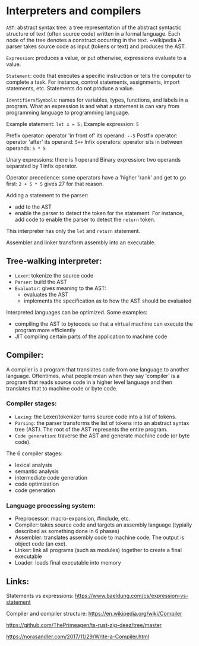 # Interpreters and compilers


`AST`: abstract syntax tree: a tree representation of the abstract syntactic structure of text (often source code) written in a formal language. Each node of the tree denotes a construct occurring in the text. ~wikipedia A parser takes source code as input (tokens or text) and produces the AST.

`Expression`: produces a value, or put otherwise, expressions evaluate to a value.

`Statement`: code that executes a specific instruction or tells the computer to complete a task. For instance, control statements, assignments, import statements, etc. Statements do not produce a value.

`Identifiers`/`Symbols`: names for variables, types, functions, and labels in a program.
What an expression is and what a statement is can vary from programming language to programming language.

Example statement: `let x = 5;`
Example expression: `5`

Prefix operator: operator 'in front of' its operand: `--5`
Postfix operator: operator 'after' its operand: `5++`
Infix operators: operator sits in between operands: `5 * 5`

Unary expressions: there is 1 operand
Binary expression: two operands separated by 1 infix operator.

Operator precedence: some operators have a 'higher 'rank' and get to go first: `2 + 5 * 5` gives 27 for that reason.

Adding a statement to the parser:
- add to the AST
- enable the parser to detect the token for the statement. For instance,
 add code to enable the parser to detect the `return` token.

This interpreter has only the `let` and `return` statement.



Assembler and linker transform assembly into an executable.

## Tree-walking interpreter:

- `Lexer`: tokenize the source code
- `Parser`: build the AST
- `Evaluator`: gives meaning to the AST:
  - evaluates the AST
  - implements the specification as to how the AST should be evaluated


Interpreted languages can be optimized. Some examples:
- compiling the AST to bytecode so that a virtual machine can execute the program more efficiently
- JIT compiling certain parts of the application to machine code


## Compiler:

A compiler is a program that translates code from one language to another language. Oftentimes, what people mean when they say 'compiler' is a program that reads source code in a higher level language and then translates that to machine code or byte code.
### Compiler stages:

- `Lexing`: the Lexer/tokenizer turns source code into a list of tokens. 
- `Parsing`: the parser transforms the list of tokens into an abstract syntax tree (AST). The root of the AST represents the entire program.
- `Code generation`: traverse the AST and generate machine code (or byte code).

The 6 compiler stages:
- lexical analysis
- semantic analysis
- intermediate code generation
- code optimization
- code generation
### Language processing system:

- Preprocessor: macro-expansion, #include, etc.
- Compiler: takes source code and targets an assembly language (typially described as something done in 6 phases)
- Assembler: translates assembly code to machine code. The output is object code (an exe).
- Linker: link all programs (such as modules) together to create a final executable
- Loader: loads final executable into memory

## Links:

Statements vs expressions:
https://www.baeldung.com/cs/expression-vs-statement

Compiler and compiler structure:
https://en.wikipedia.org/wiki/Compiler


https://github.com/ThePrimeagen/ts-rust-zig-deez/tree/master
 

https://norasandler.com/2017/11/29/Write-a-Compiler.html
